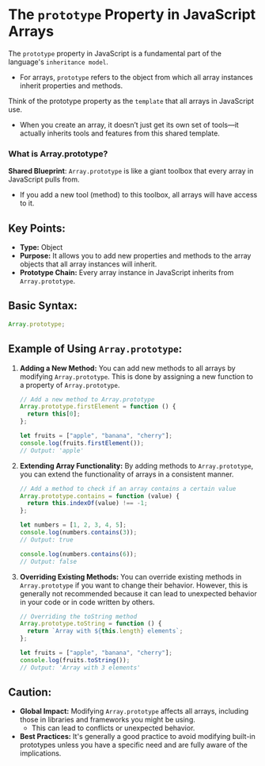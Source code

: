 # The `prototype` Property in JavaScript Arrays

The `prototype` property in JavaScript is a fundamental part of the language's `inheritance model`.

- For arrays, `prototype` refers to the object from which all array instances inherit properties and methods.

Think of the prototype property as the `template` that all arrays in JavaScript use.

- When you create an array, it doesn’t just get its own set of tools—it actually inherits tools and features from this shared template.

### **What is Array.prototype?**

**Shared Blueprint**: `Array.prototype` is like a giant toolbox that every array in JavaScript pulls from.

- If you add a new tool (method) to this toolbox, all arrays will have access to it.

## Key Points:

- **Type:** Object
- **Purpose:** It allows you to add new properties and methods to the array objects that all array instances will inherit.
- **Prototype Chain:** Every array instance in JavaScript inherits from `Array.prototype`.

## Basic Syntax:

```javascript
Array.prototype;
```

## Example of Using `Array.prototype`:

1. **Adding a New Method:**
   You can add new methods to all arrays by modifying `Array.prototype`. This is done by assigning a new function to a property of `Array.prototype`.

   ```javascript
   // Add a new method to Array.prototype
   Array.prototype.firstElement = function () {
     return this[0];
   };

   let fruits = ["apple", "banana", "cherry"];
   console.log(fruits.firstElement());
   // Output: 'apple'
   ```

2. **Extending Array Functionality:**
   By adding methods to `Array.prototype`, you can extend the functionality of arrays in a consistent manner.

   ```javascript
   // Add a method to check if an array contains a certain value
   Array.prototype.contains = function (value) {
     return this.indexOf(value) !== -1;
   };

   let numbers = [1, 2, 3, 4, 5];
   console.log(numbers.contains(3));
   // Output: true

   console.log(numbers.contains(6));
   // Output: false
   ```

3. **Overriding Existing Methods:**
   You can override existing methods in `Array.prototype` if you want to change their behavior. However, this is generally not recommended because it can lead to unexpected behavior in your code or in code written by others.

   ```javascript
   // Overriding the toString method
   Array.prototype.toString = function () {
     return `Array with ${this.length} elements`;
   };

   let fruits = ["apple", "banana", "cherry"];
   console.log(fruits.toString());
   // Output: 'Array with 3 elements'
   ```

## Caution:

- **Global Impact:** Modifying `Array.prototype` affects all arrays, including those in libraries and frameworks you might be using.
  - This can lead to conflicts or unexpected behavior.
- **Best Practices:** It's generally a good practice to avoid modifying built-in prototypes unless you have a specific need and are fully aware of the implications.
